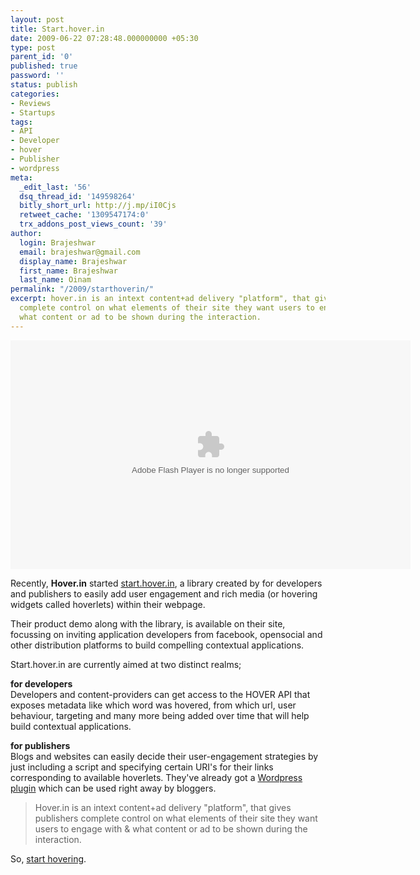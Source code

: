 ```yaml
---
layout: post
title: Start.hover.in
date: 2009-06-22 07:28:48.000000000 +05:30
type: post
parent_id: '0'
published: true
password: ''
status: publish
categories:
- Reviews
- Startups
tags:
- API
- Developer
- hover
- Publisher
- wordpress
meta:
  _edit_last: '56'
  dsq_thread_id: '149598264'
  bitly_short_url: http://j.mp/iI0Cjs
  retweet_cache: '1309547174:0'
  trx_addons_post_views_count: '39'
author:
  login: Brajeshwar
  email: brajeshwar@gmail.com
  display_name: Brajeshwar
  first_name: Brajeshwar
  last_name: Oinam
permalink: "/2009/starthoverin/"
excerpt: hover.in is an intext content+ad delivery "platform", that gives publishers
  complete control on what elements of their site they want users to engage with &
  what content or ad to be shown during the interaction.
---
```

<p><embed src="http://blip.tv/play/Af+gOZSOVQ" type="application/x-shockwave-flash" width="640" height="366" allowscriptaccess="always" allowfullscreen="true"></embed></p>

<p>Recently, <strong>Hover.in</strong> started <a href="http://start.hover.in/">start.hover.in</a>, a library created by for developers and publishers to easily add user engagement and rich media (or hovering widgets called hoverlets) within their webpage.</p>
<p>Their product demo along with the library, is available on their site, focussing on inviting application developers from facebook, opensocial and other distribution platforms to build compelling contextual applications.</p>
<p>Start.hover.in are currently aimed at two distinct realms;</p>
<p><strong>for developers</strong><br />
Developers and content-providers can get access to the HOVER API that exposes metadata like which word was hovered, from which url, user behaviour, targeting and many more being added over time that will help build contextual applications.</p>
<p><strong>for publishers</strong><br />
Blogs and websites can easily decide their user-engagement strategies by just including a script and specifying certain URI's for their links corresponding to available hoverlets. They've already got a <a href="http://wordpress.org/extend/plugins/wp-hover/">Wordpress plugin</a> which can be used right away by bloggers.</p>
<blockquote><p>Hover.in is an intext content+ad delivery "platform", that gives publishers complete control on what elements of their site they want users to engage with & what content or ad to be shown during the interaction.</p></blockquote>
<p>So, <a href="http://start.hover.in/">start hovering</a>.</p>
